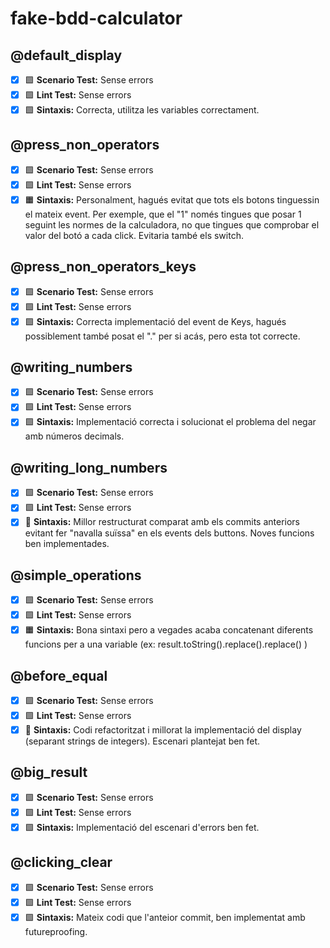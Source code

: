 # fake-bdd-calculator

## @default_display 
- [X] 🟩 **Scenario Test:** Sense errors
- [X] 🟩 **Lint Test:** Sense errors
- [X] 🟩 **Sintaxis:** Correcta, utilitza les variables correctament.

## @press_non_operators
- [X] 🟩 **Scenario Test:** Sense errors
- [X] 🟩 **Lint Test:** Sense errors
- [X] 🟧 **Sintaxis:** Personalment, hagués evitat que tots els botons tinguessin el mateix event. Per exemple, que el "1" només tingues que posar 1 seguint les normes de la calculadora, no que tingues que comprobar el valor del botó a cada click. Evitaria també els switch.

## @press_non_operators_keys
- [X] 🟩 **Scenario Test:** Sense errors
- [X] 🟩 **Lint Test:** Sense errors
- [X] 🟩 **Sintaxis:** Correcta implementació del event de Keys, hagués possiblement també posat el "." per si acás, pero esta tot correcte.

## @writing_numbers
- [X] 🟩 **Scenario Test:** Sense errors
- [X] 🟩 **Lint Test:** Sense errors
- [X] 🟩 **Sintaxis:** Implementació correcta i solucionat el problema del negar amb números decimals.

## @writing_long_numbers
- [X] 🟩 **Scenario Test:** Sense errors
- [X] 🟩 **Lint Test:** Sense errors
- [X] 🔼 **Sintaxis:** Millor restructurat comparat amb els commits anteriors evitant fer "navalla suïssa" en els events dels buttons. Noves funcions ben implementades.

## @simple_operations
- [X] 🟩 **Scenario Test:** Sense errors
- [X] 🟩 **Lint Test:** Sense errors
- [X] 🟧 **Sintaxis:** Bona sintaxi pero a vegades acaba concatenant diferents funcions per a una variable (ex: result.toString().replace().replace() )

## @before_equal
- [X] 🟩 **Scenario Test:** Sense errors
- [X] 🟩 **Lint Test:** Sense errors
- [X] 🔼 **Sintaxis:** Codi refactoritzat i millorat la implementació del display (separant strings de integers). Escenari plantejat ben fet.

## @big_result
- [X] 🟩 **Scenario Test:** Sense errors
- [X] 🟩 **Lint Test:** Sense errors
- [X] 🟩 **Sintaxis:** Implementació del escenari d'errors ben fet.

## @clicking_clear
- [X] 🟩 **Scenario Test:** Sense errors
- [X] 🟩 **Lint Test:** Sense errors
- [X] 🟩 **Sintaxis:** Mateix codi que l'anteior commit, ben implementat amb futureproofing.